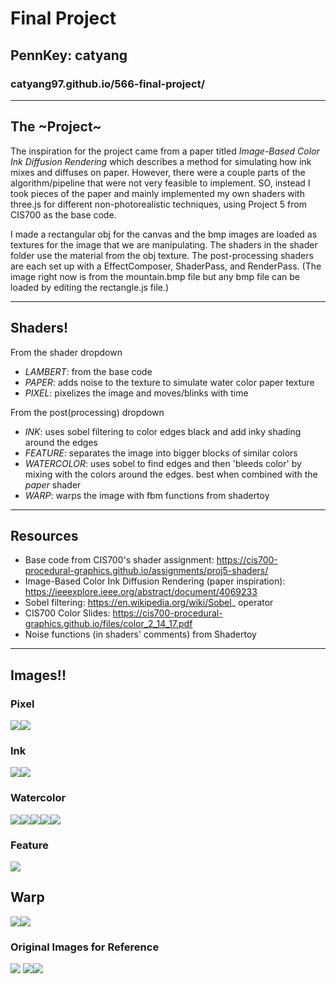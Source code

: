 # Final Project
## PennKey: catyang
### catyang97.github.io/566-final-project/ 

---
## The ~Project~

The inspiration for the project came from a paper titled *Image-Based Color Ink Diffusion Rendering* which describes a method for simulating how ink mixes and diffuses on paper. However, there were a couple parts of the algorithm/pipeline that were not very feasible to implement. SO, instead I took pieces of the paper and mainly implemented my own shaders with three.js for different non-photorealistic techniques, using Project 5 from CIS700 as the base code.

I made a rectangular obj for the canvas and the bmp images are loaded as textures for the image that we are manipulating. The shaders in the shader folder use the material from the obj texture. The post-processing shaders are each set up with a EffectComposer, ShaderPass, and RenderPass. (The image right now is from the mountain.bmp file but any bmp file can be loaded by editing the rectangle.js file.)

---
## Shaders!

From the shader dropdown
- *LAMBERT*: from the base code
- *PAPER*: adds noise to the texture to simulate water color paper texture
- *PIXEL*: pixelizes the image and moves/blinks with time

From the post(processing) dropdown
- *INK*: uses sobel filtering to color edges black and add inky shading around the edges
- *FEATURE*: separates the image into bigger blocks of similar colors
- *WATERCOLOR*: uses sobel to find edges and then 'bleeds color' by mixing with the colors around the edges. best when combined with the *paper* shader
- *WARP*: warps the image with fbm functions from shadertoy

---
## Resources
- Base code from CIS700's shader assignment: https://cis700-procedural-graphics.github.io/assignments/proj5-shaders/
- Image-Based Color Ink Diffusion Rendering (paper inspiration): https://ieeexplore.ieee.org/abstract/document/4069233
- Sobel filtering: https://en.wikipedia.org/wiki/Sobel_
operator
- CIS700 Color Slides: https://cis700-procedural-graphics.github.io/files/color_2_14_17.pdf
- Noise functions (in shaders' comments) from Shadertoy

---
## Images!!

### Pixel
![](images/lotuspixel.png)![](images/mountainbigpixel.png)

### Ink
![](images/lotusink.png)![](images/rainierink.png)

### Watercolor
![](images/waterviscacha.png)![](images/mountainwater.png)![](images/mountainwaternopaper.png)![](images/rainierwater.png)![](images/rainierwaterclose.png)

### Feature
![](images/lotusfeature.png)

## Warp
![](images/lotuswarp.png)![](images/rainierwarp.png)

### Original Images for Reference
![](images/lotusorig.png) ![](images/mountainorig.png)![](images/viscacha.png)